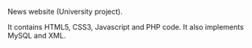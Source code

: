 News website (University project).

It contains HTML5, CSS3, Javascript and PHP code. It also implements MySQL and XML.
